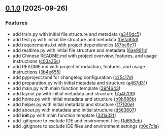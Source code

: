<!-- insertion marker -->
<a name="0.1.0"></a>

## [0.1.0](https://github.com/DaoChaShao/py-st-ml-cnn-vgg-cat-n-dog/compare/50278e99149a5490bde6d0fefb3047c18439970d...0.1.0) (2025-09-26)

### Features

- add train.py with initial file structure and metadata ([a340dc5](https://github.com/DaoChaShao/py-st-ml-cnn-vgg-cat-n-dog/commit/a340dc5c0cc9086fa93d8758cdfa9c7629ac21c5))
- add test.py with initial file structure and metadata ([0efa93d](https://github.com/DaoChaShao/py-st-ml-cnn-vgg-cat-n-dog/commit/0efa93d49da2fbe2eef9741bf36817be89b12474))
- add requirements.txt with project dependencies ([87be6c7](https://github.com/DaoChaShao/py-st-ml-cnn-vgg-cat-n-dog/commit/87be6c7c7f454c8ab52da7fb8ca944695656666a))
- add realtime.py with initial file structure and metadata ([6ae991b](https://github.com/DaoChaShao/py-st-ml-cnn-vgg-cat-n-dog/commit/6ae991bb404fa8c16844c8442d08e7bb306df2fc))
- add Chinese README.md with project overview, features, and usage instructions ([c03a35c](https://github.com/DaoChaShao/py-st-ml-cnn-vgg-cat-n-dog/commit/c03a35c845a230a8646931ea61452abe5d37e48a))
- add README.md with project introduction, features, and usage instructions ([3b4e655](https://github.com/DaoChaShao/py-st-ml-cnn-vgg-cat-n-dog/commit/3b4e655a66c6c9e3840ce40e4570d61b44355c52))
- add pyproject.toml for changelog configuration ([c25c17d](https://github.com/DaoChaShao/py-st-ml-cnn-vgg-cat-n-dog/commit/c25c17ddd2a067333da17b62981a11fc65b8a6a0))
- add preparation.py with initial metadata and structure ([a467d31](https://github.com/DaoChaShao/py-st-ml-cnn-vgg-cat-n-dog/commit/a467d31264e10a73e274f772e68de64fca43df42))
- add main.py with main function template ([39f4643](https://github.com/DaoChaShao/py-st-ml-cnn-vgg-cat-n-dog/commit/39f4643fe4328c143c0c3606d20906c9c8596ef3))
- add layout.py with initial metadata and structure ([7a4f709](https://github.com/DaoChaShao/py-st-ml-cnn-vgg-cat-n-dog/commit/7a4f7093401aaa5b014ed0f77b77be327ab3dd3f))
- add home.py with initial metadata and structure ([b9b688b](https://github.com/DaoChaShao/py-st-ml-cnn-vgg-cat-n-dog/commit/b9b688b743d95b461e451f39b34765e65b36861d))
- add helper.py with initial metadata and structure ([1f7100e](https://github.com/DaoChaShao/py-st-ml-cnn-vgg-cat-n-dog/commit/1f7100e9a832d28ad26cceddc4dc5ce990c0ab60))
- add about.py with metadata and initial structure ([d563607](https://github.com/DaoChaShao/py-st-ml-cnn-vgg-cat-n-dog/commit/d56360744442ffb93f18612e1d436d14346b47e3))
- add __init__.py with main function template ([331a32f](https://github.com/DaoChaShao/py-st-ml-cnn-vgg-cat-n-dog/commit/331a32f78578ba14022ff1c5cdead66793dbba72))
- add .gitignore to exclude IDE and environment files ([1d653eb](https://github.com/DaoChaShao/py-st-ml-cnn-vgg-cat-n-dog/commit/1d653ebeae3711da191d86c6788e77321f4afb0c))
- add .gitignore to exclude IDE files and environment settings ([b0c7c1a](https://github.com/DaoChaShao/py-st-ml-cnn-vgg-cat-n-dog/commit/b0c7c1a388417a44074ca5c4cce7a96752ef1d87))

